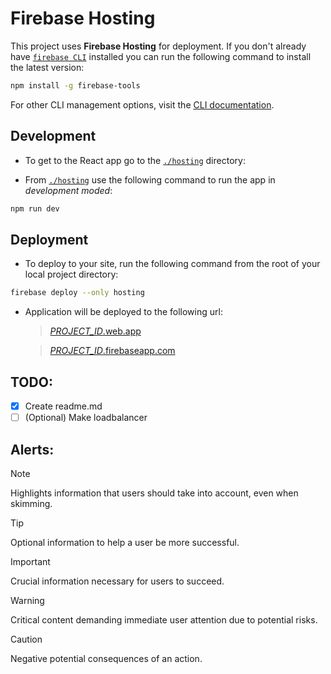 # Firebase Hosting

This project uses **Firebase Hosting** for deployment. If you don't already have [`firebase CLI`](https://firebase.google.com/docs/cli) installed you can run the following command to install the latest version:

```sh
npm install -g firebase-tools
```

For other CLI management options, visit the [CLI documentation](https://firebase.google.com/docs/cli#update-cli).

## Development

- To get to the React app go to the [`./hosting`](./hosting/) directory:

- From [`./hosting`](./hosting/) use the following command to run the app in _development moded_:

```sh
npm run dev
```

## Deployment

- To deploy to your site, run the following command from the root of your local project directory:

```sh
firebase deploy --only hosting
```

- Application will be deployed to the following url:
  > [_PROJECT_ID_.web.app](https://quickaskserver.web.app/)
  
  > [_PROJECT_ID_.firebaseapp.com](https://quickaskserver.firebaseapp.com/)

## TODO:

- [x] Create readme.md
- [ ] \(Optional) Make loadbalancer

## Alerts:

> [!NOTE]
> Highlights information that users should take into account, even when skimming.

> [!TIP]
> Optional information to help a user be more successful.

> [!IMPORTANT]
> Crucial information necessary for users to succeed.

> [!WARNING]
> Critical content demanding immediate user attention due to potential risks.

> [!CAUTION]
> Negative potential consequences of an action.
